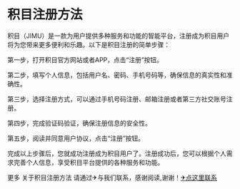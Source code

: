 # 积目注册方法

积目（JIMU）是一款为用户提供多种服务和功能的智能平台，注册成为积目用户将为您带来更多便利和乐趣。以下是积目注册的简单步骤：

第一步，打开积目官方网站或者APP，点击“注册”按钮。

第二步，填写个人信息，包括用户名、密码、手机号码等，确保信息的真实性和准确性。

第三步，选择注册方式，可以通过手机号码注册、邮箱注册或者第三方社交账号注册。

第四步，完成验证码验证，确保注册信息的安全性。

第五步，阅读并同意用户协议，点击“注册”按钮。

完成以上步骤后，您就成功注册成为积目用户了。注册成功后，您可以根据个人需求完善个人信息，享受积目平台提供的各种服务和功能。

更多 关于积目注册方法 请通过✈与我们联系，感谢阅读,谢谢！[✈点这里联系](https://c.k02.cc)